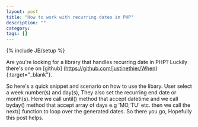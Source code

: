 ```yaml
---
layout: post
title: "How to work with recurring dates in PHP"
description: ""
category: 
tags: []
---
```

{% include JB/setup %}

Are you're looking for a library that handles recurring date in PHP? Luckily there's one on [github] (https://github.com/justinethier/When){:target="_blank"}.

So here's a quick snippet and scenario on how to use the libary. User select a week number(s) and day(s), They also set the recurring end date or month(s). Here we call until() method that accept datetime and we call byday() method that accept array of days e.g 'MO,'TU' etc. then we call the next() function to loop over the generated dates. So there you go, Hopefully this post helps.

<script src="https://gist.github.com/3616101.js"> </script>